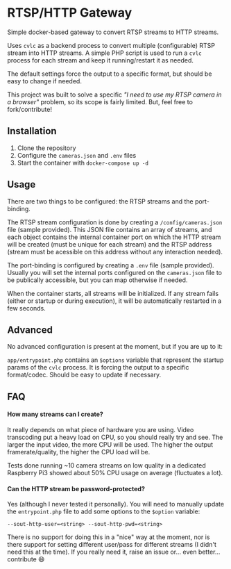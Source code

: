 # RTSP/HTTP Gateway

Simple docker-based gateway to convert RTSP streams to HTTP streams.

Uses `cvlc` as a backend process to convert multiple (configurable) RTSP stream into HTTP streams. A simple PHP script is used to run a `cvlc` process for each stream and keep it running/restart it as needed.

The default settings force the output to a specific format, but should be easy to change if needed.

This project was built to solve a specific _"I need to use my RTSP camera in a browser"_ problem, so its scope is fairly limited. But, feel free to fork/contribute!

## Installation

1. Clone the repository
2. Configure the `cameras.json` and `.env` files
3. Start the container with `docker-compose up -d`

## Usage

There are two things to be configured: the RTSP streams and the port-binding.

The RTSP stream configuration is done by creating a `/config/cameras.json` file (sample provided). This JSON file contains an array of streams, and each object contains the internal container port on which the HTTP stream will be created (must be unique for each stream) and the RTSP address (stream must be acessible on this address without any interaction needed).

The port-binding is configured by creating a `.env` file (sample provided). Usually you will set the internal ports configured on the `cameras.json` file to be publically accessible, but you can map otherwise if needed.

When the container starts, all streams will be initialized. If any stream fails (either or startup or during execution), it will be automatically restarted in a few seconds.

## Advanced

No advanced configuration is present at the moment, but if you are up to it:

`app/entrypoint.php` contains an `$options` variable that represent the startup params of the `cvlc` process. It is forcing the output to a specific format/codec. Should be easy to update if necessary.

## FAQ

#### How many streams can I create?

It really depends on what piece of hardware you are using. Video transcoding put a heavy load on CPU, so you should really try and see. The larger the input video, the more CPU will be used. The higher the output framerate/quality, the higher the CPU load will be.

Tests done running ~10 camera streams on low quality in a dedicated Raspberry Pi3 showed about 50% CPU usage on average (fluctuates a lot).

#### Can the HTTP stream be password-protected?

Yes (although I never tested it personally). You will need to manually update the `entrypoint.php` file to add some options to the `$option` variable:

`--sout-http-user=<string> --sout-http-pwd=<string>`

There is no support for doing this in a "nice" way at the moment, nor is there support for setting different user/pass for different streams (I didn't need this at the time). If you really need it, raise an issue or... even better... contribute :smile:
